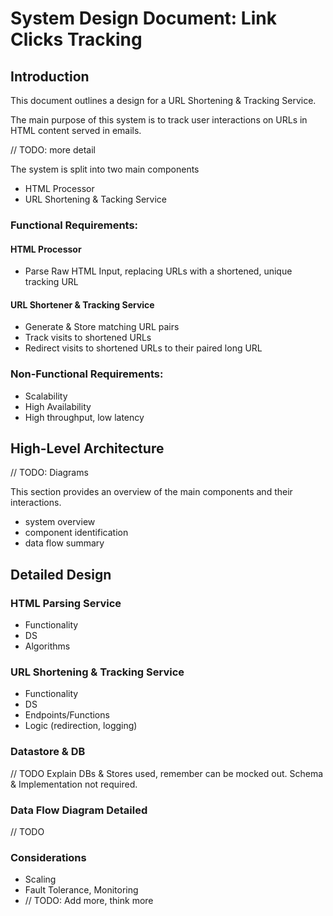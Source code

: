 # System Design Document: Link Clicks Tracking

## Introduction

This document outlines a design for a URL Shortening & Tracking Service.

The main purpose of this system is to track user interactions on URLs in HTML content served in emails. 

// TODO: more detail

The system is split into two main components
- HTML Processor
- URL Shortening & Tacking Service

### Functional Requirements:

#### HTML Processor
- Parse Raw HTML Input, replacing URLs with a shortened, unique tracking URL

#### URL Shortener & Tracking Service
- Generate & Store matching URL pairs 
- Track visits to shortened URLs
- Redirect visits to shortened URLs to their paired long URL


### Non-Functional Requirements:
- Scalability
- High Availability
- High throughput, low latency



## High-Level Architecture

// TODO: Diagrams

This section provides an overview of the main components and their interactions.

- system overview
- component identification
- data flow summary

## Detailed Design

### HTML Parsing Service
- Functionality
- DS
- Algorithms

### URL Shortening & Tracking Service
- Functionality
- DS
- Endpoints/Functions
- Logic (redirection, logging)

### Datastore & DB 

// TODO Explain DBs & Stores used, remember can be mocked out. Schema & Implementation not required.


### Data Flow Diagram Detailed

// TODO

### Considerations
- Scaling
- Fault Tolerance, Monitoring
- // TODO: Add more, think more
